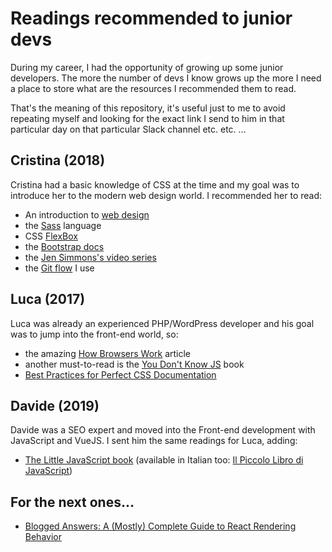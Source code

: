 # Readings recommended to junior devs

During my career, I had the opportunity of growing up some junior developers. The more the number of devs I know grows up the more I need a place to store what are the resources I recommended them to read.

That's the meaning of this repository, it's useful just to me to avoid repeating myself and looking for the exact link I send to him in that particular day on that particular Slack channel etc. etc. ...

## Cristina (2018)

Cristina had a basic knowledge of CSS at the time and my goal was to introduce her to the modern web design world. I recommended her to read:

- An introduction to [web design](https://resilientwebdesign.com/)
- the [Sass](https://sass-lang.com/) language
- CSS [FlexBox](https://css-tricks.com/snippets/css/a-guide-to-flexbox/)
- the [Bootstrap docs](getbootstrap.com/docs)
- the [Jen Simmons's video series](https://www.youtube.com/watch?v=u00FY9vADfQ&t)
- the [Git flow](https://datasift.github.io/gitflow/IntroducingGitFlow.html) I use

## Luca (2017)

Luca was already an experienced PHP/WordPress developer and his goal was to jump into the front-end world, so:

- the amazing [How Browsers Work](https://www.html5rocks.com/en/tutorials/internals/howbrowserswork/) article
- another must-to-read is the [You Don't Know JS](https://github.com/getify/You-Dont-Know-JS) book
- [Best Practices for Perfect CSS Documentation](https://webdesign.tutsplus.com/articles/css-documentation-best-practices--cms-30139)

## Davide (2019)

Davide was a SEO expert and moved into the Front-end development with JavaScript and VueJS. I sent him the same readings for Luca, adding:

- [The Little JavaScript book](https://www.valentinog.com/little-javascript) (available in Italian too: [Il Piccolo Libro di JavaScript](https://leanpub.com/piccolo-javascript/))

## For the next ones...

- [Blogged Answers: A (Mostly) Complete Guide to React Rendering Behavior](https://blog.isquaredsoftware.com/2020/05/blogged-answers-a-mostly-complete-guide-to-react-rendering-behavior/)
